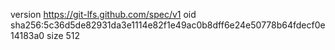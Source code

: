 version https://git-lfs.github.com/spec/v1
oid sha256:5c36d5de82931da3e1114e82f1e49ac0b8dff6e24e50778b64fdecf0e14183a0
size 512
